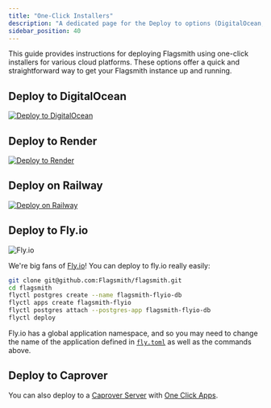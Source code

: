 ```yaml
---
title: "One-Click Installers"
description: "A dedicated page for the Deploy to options (DigitalOcean, Render, Railway) and guides for Fly.io and Caprover."
sidebar_position: 40
---
```


This guide provides instructions for deploying Flagsmith using one-click installers for various cloud platforms. These options offer a quick and straightforward way to get your Flagsmith instance up and running.

## Deploy to DigitalOcean

[![Deploy to DigitalOcean](https://www.deploytodo.com/do-btn-blue.svg)](https://cloud.digitalocean.com/apps/new?repo=https://github.com/flagsmith/flagsmith/tree/main)

## Deploy to Render

[![Deploy to Render](https://render.com/images/deploy-to-render-button.svg)](https://render.com/deploy?repo=https://github.com/flagsmith/flagsmith/tree/main)

## Deploy on Railway

[![Deploy on Railway](https://railway.app/button.svg)](https://railway.app/template/36mGw8?referralCode=DGxv1S)

## Deploy to Fly.io

![Fly.io](/img/logos/fly.io.svg)

We're big fans of [Fly.io](https://Fly.io)! You can deploy to fly.io really easily:

```bash
git clone git@github.com:Flagsmith/flagsmith.git
cd flagsmith
flyctl postgres create --name flagsmith-flyio-db
flyctl apps create flagsmith-flyio
flyctl postgres attach --postgres-app flagsmith-flyio-db
flyctl deploy
```

Fly.io has a global application namespace, and so you may need to change the name of the application defined in
[`fly.toml`](https://github.com/Flagsmith/flagsmith/blob/main/fly.toml) as well as the commands above.

## Deploy to Caprover

You can also deploy to a [Caprover Server](https://caprover.com/) with
[One Click Apps](https://caprover.com/docs/one-click-apps.html). 